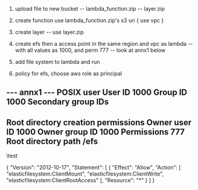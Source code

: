 1. upload file to new bucket
     -- lambda_function.zip
     -- layer.zip

2. create function use lambda_function.zip's s3 uri { use vpc }
4. create layer -- use layer.zip
5. create efs then a access point in the same region and vpc as lambda -- with all values as 1000, and perm 777 -- look at annx1 below
6. add file system to lambda and run

7. policy for efs, choose aws role as principal

--- annx1 --- 
POSIX user
User ID
1000
Group ID
1000
Secondary group IDs
-
Root directory creation permissions
Owner user ID
1000
Owner group ID
1000
Permissions
777
Root directory path
/efs
--

   \test


{
  "Version": "2012-10-17",
  "Statement": [
    {
      "Effect": "Allow",
      "Action": [
        "elasticfilesystem:ClientMount",
        "elasticfilesystem:ClientWrite",
        "elasticfilesystem:ClientRootAccess"
      ],
      "Resource": "*"
    }
  ]
}
